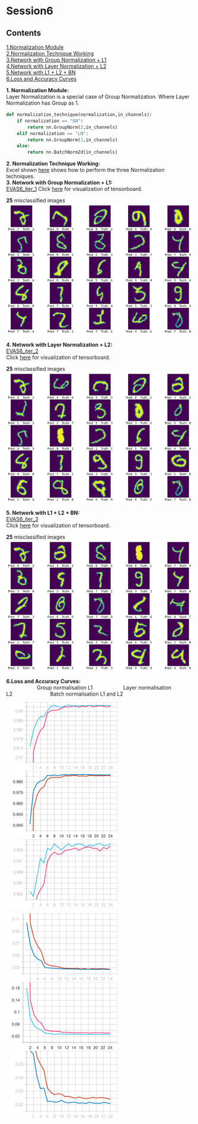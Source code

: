 # Session6
## Contents
[1.Normalization Module](#norm_module)  
[2.Normalization Technique Working](#norm_excel)  
[3.Network with Group Normalization + L1](#EVAS6_iter_1)  
[4.Network with Layer Normalization + L2](#EVAS6_iter_2)  
[5.Network with L1 + L2 + BN](#EVAS6_iter_3)  
[6.Loss and Accuracy Curves ](#loss_accuracy)  

**1. Normalization Module:**<a name="norm_module"></a>  
Layer Normalization is a special case of Group Normalization. Where Layer Normalization has Group as 1.
```python
def normalization_technique(normalization,in_channels):
    if normalization == "GN":
        return nn.GroupNorm(2,in_channels)
    elif normalization == "LN":
        return nn.GroupNorm(1,in_channels)
    else:
        return nn.BatchNorm2d(in_channels)
```

**2. Normalization Technique Working:**<a name="norm_excel"></a>  
Excel shown [here](Batch_layer_group_norm.ods) shows how to perform the three Normalization techniques.  
**3. Network with Group Normalization + L1:**<a name="EVAS6_iter_1"></a>  
[EVAS6_iter_1](EVAS6_iter_1.ipynb)
Click [here](https://tensorboard.dev/experiment/w5w8rj1SR9mirUxefAxiEA/) for visualization of tensorboard.  
  
**25** misclassified images  
![](GN_l1.png)

**4. Network with Layer Normalization + L2:**<a name="EVAS6_iter_2"></a>  
[EVAS6_iter_2](EVAS6_iter_2.ipynb)  
Click [here](https://tensorboard.dev/experiment/kPv1c9zrRcaoKAEoyBLmPw/) for visualization of tensorboard.

**25** misclassified images  
![](LN_l2.png)

**5. Network with L1 + L2 + BN:**<a name="EVAS6_iter_3"></a>  
[EVAS6_iter_3](EVAS6_iter_3.ipynb)  
Click [here](https://tensorboard.dev/experiment/3e9S68TNSYuwfwmSL5iyXw/) for visualization of tensorboard.

**25** misclassified images  
![](BN_l1_l2.png)


**6.Loss and Accuracy Curves:**<a name="loss_accuracy"></a>  
&nbsp;&nbsp;&nbsp;&nbsp;&nbsp;&nbsp;&nbsp;&nbsp;&nbsp;&nbsp;&nbsp;&nbsp;&nbsp;&nbsp;&nbsp; &nbsp;&nbsp;&nbsp;&nbsp;&nbsp;Group normalisation L1&nbsp;&nbsp;&nbsp;&nbsp;&nbsp;&nbsp;&nbsp;&nbsp;&nbsp;&nbsp;&nbsp;&nbsp;&nbsp;&nbsp;&nbsp; &nbsp;&nbsp;&nbsp;&nbsp;&nbsp;Layer normalisation L2&nbsp;&nbsp;&nbsp;&nbsp;&nbsp;&nbsp;&nbsp;&nbsp;&nbsp;&nbsp;&nbsp;&nbsp;&nbsp;&nbsp;&nbsp; &nbsp;&nbsp;&nbsp;&nbsp;&nbsp;&nbsp;&nbsp;&nbsp;&nbsp;&nbsp;Batch normalisation L1 and L2
<p float="left">
  <img src="Accuracy_1.svg" width="300" />
  <img src="Accuracy_2.svg" width="300" /> 
  <img src="Accuracy_3.svg" width="300" />
</p>

<p float="left">
  <img src="Loss_1.svg" width="300" />
  <img src="Loss_2.svg" width="300" /> 
  <img src="Loss_3.svg" width="300" />
</p>




